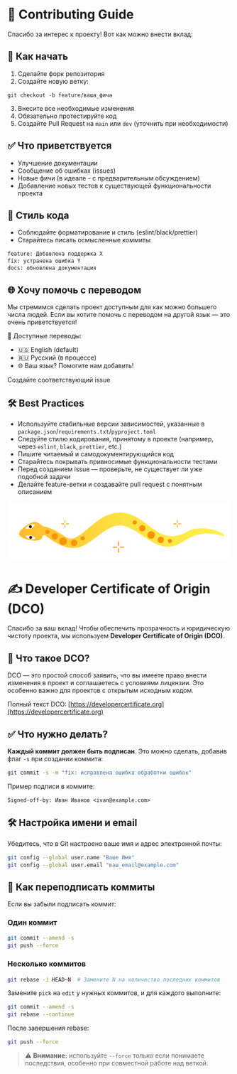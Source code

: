 # 🤝 Contributing Guide

Спасибо за интерес к проекту! Вот как можно внести вклад:

## 🚀 Как начать

1. Сделайте форк репозитория
2. Создайте новую ветку:
```
git checkout -b feature/ваша_фича
```
3. Внесите все необходимые изменения
4. Обязательно протестируйте код
5. Создайте Pull Request на `main` или `dev` (уточнить при необходимости)

## ✅ Что приветствуется

- Улучшение документации
- Сообщение об ошибках (issues)
- Новые фичи (в идеале - с предварительным обсуждением)
- Добавление новых тестов к существующей функциональности проекта

## 🧹 Стиль кода

- Соблюдайте форматирование и стиль (eslint/black/prettier)
- Старайтесь писать осмысленные коммиты:
```
feature: Добавлена поддержка X 
fix: устранена ошибка Y 
docs: обновлена документация
```

## 🌐 Хочу помочь с переводом

Мы стремимся сделать проект доступным для как можно большего числа людей. Если вы хотите помочь с переводом на другой язык — это очень приветствуется!

📄 Доступные переводы:
- 🇺🇸 English (default)
- 🇷🇺 Русский (в процессе)
- 🌐 Ваш язык? Помогите нам добавить!

Создайте соответствующий issue

## 🛠 Best Practices

- Используйте стабильные версии зависимостей, указанные в `package.json`/`requirements.txt`/`pyproject.toml`
- Следуйте стилю кодирования, принятому в проекте (например, через `eslint`, `black`, `prettier`, etc.)
- Пишите читаемый и самодокументирующийся код
- Старайтесь покрывать привносимые функциональности тестами
- Перед созданием issue — проверьте, не существует ли уже подобной задачи
- Делайте feature-ветки и создавайте pull request с понятным описанием

![image](../../docs/assets/pic_left.svg)

# ✍️ Developer Certificate of Origin (DCO)

Спасибо за ваш вклад! Чтобы обеспечить прозрачность и юридическую чистоту проекта, мы используем **Developer Certificate of Origin (DCO)**.

## 📜 Что такое DCO?

DCO — это простой способ заявить, что вы имеете право внести изменения в проект и соглашаетесь с условиями лицензии. Это особенно важно для проектов с открытым исходным кодом.

Полный текст DCO: [https://developercertificate.org](https://developercertificate.org)

## ✅ Что нужно делать?

**Каждый коммит должен быть подписан**. Это можно сделать, добавив флаг `-s` при создании коммита:

```bash
git commit -s -m "fix: исправлена ошибка обработки ошибок"
```

Пример подписи в коммите:

```
Signed-off-by: Иван Иванов <ivan@example.com>
```

## 🛠 Настройка имени и email

Убедитесь, что в Git настроено ваше имя и адрес электронной почты:

```bash
git config --global user.name "Ваше Имя"
git config --global user.email "ваш_email@example.com"
```

## 🔁 Как переподписать коммиты

Если вы забыли подписать коммит:

### Один коммит

```bash
git commit --amend -s
git push --force
```

### Несколько коммитов

```bash
git rebase -i HEAD~N  # Замените N на количество последних коммитов
```

Замените `pick` на `edit` у нужных коммитов, и для каждого выполните:

```bash
git commit --amend -s
git rebase --continue
```

После завершения rebase:

```bash
git push --force
```

> ⚠️ __Внимание:__ используйте `--force` только если понимаете последствия, особенно при совместной работе над веткой.